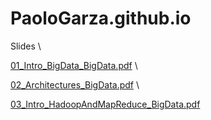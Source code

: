 # PaoloGarza.github.io
Slides \

[01_Intro_BigData_BigData.pdf](https://paologarza.github.io/01_Intro_BigData_BigData.pdf) \

[02_Architectures_BigData.pdf](https://paologarza.github.io/02_Architectures_BigData.pdf) \

[03_Intro_HadoopAndMapReduce_BigData.pdf](https://paologarza.github.io/03_Intro_HadoopAndMapReduce_BigData.pdf) 


